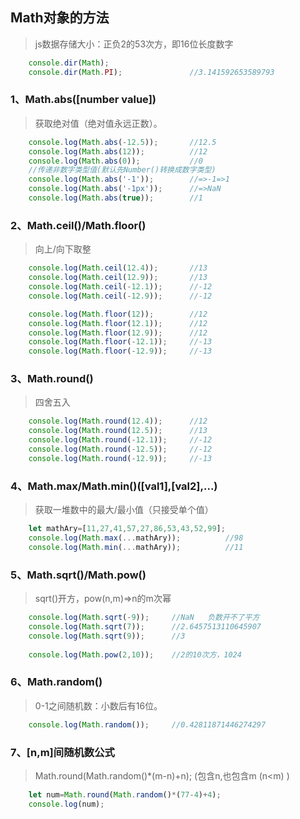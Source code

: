 ## Math对象的方法
> js数据存储大小：正负2的53次方，即16位长度数字
```javascript
    console.dir(Math);
    console.dir(Math.PI);               //3.141592653589793
```
### 1、Math.abs([number value])
> 获取绝对值（绝对值永远正数）。
```javascript
    console.log(Math.abs(-12.5));       //12.5
    console.log(Math.abs(12));          //12
    console.log(Math.abs(0));           //0
    //传递非数字类型值(默认先Number()转换成数字类型)
    console.log(Math.abs('-1'));        //=>-1=>1
    console.log(Math.abs('-1px'));      //=>NaN
    console.log(Math.abs(true));        //1
```
### 2、Math.ceil()/Math.floor()
> 向上/向下取整
```javascript
    console.log(Math.ceil(12.4));       //13
    console.log(Math.ceil(12.9));       //13
    console.log(Math.ceil(-12.1));      //-12
    console.log(Math.ceil(-12.9));      //-12

    console.log(Math.floor(12));        //12
    console.log(Math.floor(12.1));      //12
    console.log(Math.floor(12.9));      //12
    console.log(Math.floor(-12.1));     //-13
    console.log(Math.floor(-12.9));     //-13
```
### 3、Math.round()
> 四舍五入
```javascript
    console.log(Math.round(12.4));      //12
    console.log(Math.round(12.5));      //13
    console.log(Math.round(-12.1));     //-12
    console.log(Math.round(-12.5));     //-12
    console.log(Math.round(-12.9));     //-13
```
### 4、Math.max/Math.min()([val1],[val2],...)
> 获取一堆数中的最大/最小值（只接受单个值）
```javascript
    let mathAry=[11,27,41,57,27,86,53,43,52,99];
    console.log(Math.max(...mathAry));          //98
    console.log(Math.min(...mathAry));          //11
```
### 5、Math.sqrt()/Math.pow() 
> sqrt()开方，pow(n,m)=>n的m次幂
```javascript
    console.log(Math.sqrt(-9));     //NaN   负数开不了平方
    console.log(Math.sqrt(7));      //2.6457513110645907
    console.log(Math.sqrt(9));      //3     
    
    console.log(Math.pow(2,10));    //2的10次方，1024
```
### 6、Math.random()
> 0-1之间随机数：小数后有16位。
```javascript
    console.log(Math.random());     //0.42811871446274297
```
### 7、[n,m]间随机数公式
> Math.round(Math.random()*(m-n)+n);    (包含n,也包含m (n<m) )
```javascript
    let num=Math.round(Math.random()*(77-4)+4);
    console.log(num);
```
